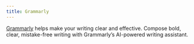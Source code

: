 ```yaml
---
title: Grammarly
---
```


[Grammarly](https://www.grammarly.com/) helps make your writing clear and effective. Compose bold, clear, mistake-free writing with Grammarly’s AI-powered writing assistant.